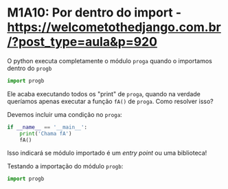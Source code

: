 # M1A10: Por dentro do import - https://welcometothedjango.com.br/?post_type=aula&p=920

O python executa completamente o módulo `proga` quando o importamos dentro do `progb`

```python
import progb
```

Ele acaba executando todos os "print" de `proga`, quando na verdade queríamos apenas executar a função `fA()` de `proga`. Como resolver isso?

Devemos incluir uma condição no `proga`:

```python
if __name__ == '__main__':
    print('Chama fA')
    fA()
```

<!-- TODO: responda o que é entry point -->
Isso indicará se módulo importado é um *entry point* ou uma biblioteca!

Testando a importação do módulo `progb`:

```python
import progb
```
